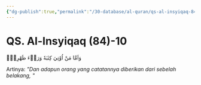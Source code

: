 ```yaml
---
{"dg-publish":true,"permalink":"/30-database/al-quran/qs-al-insyiqaq-84-10/"}
---
```



# QS. Al-Insyiqaq (84)-10
وَاَمَّا مَنْ اُوْتِيَ كِتٰبَهٗ وَرَاۤءَ ظَهْرِهٖۙ 

Artinya: *"Dan adapun orang yang catatannya diberikan dari sebelah belakang, "*

